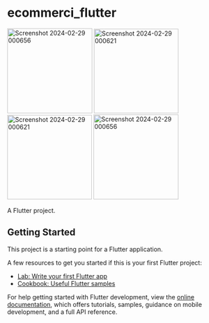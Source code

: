 # ecommerci_flutter
<img width="195" alt="Screenshot 2024-02-29 000656" src="https://github.com/Mohamed-Hazem-Shawqy/Ecommerci-ui/assets/161567147/cd074ab8-f663-4600-a7e9-69e6b03ce3d5">
<img width="194" alt="Screenshot 2024-02-29 000621" src="https://github.com/Mohamed-Hazem-Shawqy/Ecommerci-ui/assets/161567147/5332575d-6b53-4bc9-b6d1-27b056aef969">
<img width="194" alt="Screenshot 2024-02-29 000621" src="https://github.com/Mohamed-Hazem-Shawqy/Ecommerci-ui/assets/161567147/9b04a3a1-025f-4b95-b3e6-3b67709487f0">
<img width="195" alt="Screenshot 2024-02-29 000656" src="https://github.com/Mohamed-Hazem-Shawqy/Ecommerci-ui/assets/161567147/f3ebfad3-9cb1-475b-a717-f78a17e7ab22">

A Flutter project.

## Getting Started

This project is a starting point for a Flutter application.

A few resources to get you started if this is your first Flutter project:

- [Lab: Write your first Flutter app](https://docs.flutter.dev/get-started/codelab)
- [Cookbook: Useful Flutter samples](https://docs.flutter.dev/cookbook)

For help getting started with Flutter development, view the
[online documentation](https://docs.flutter.dev/), which offers tutorials,
samples, guidance on mobile development, and a full API reference.
